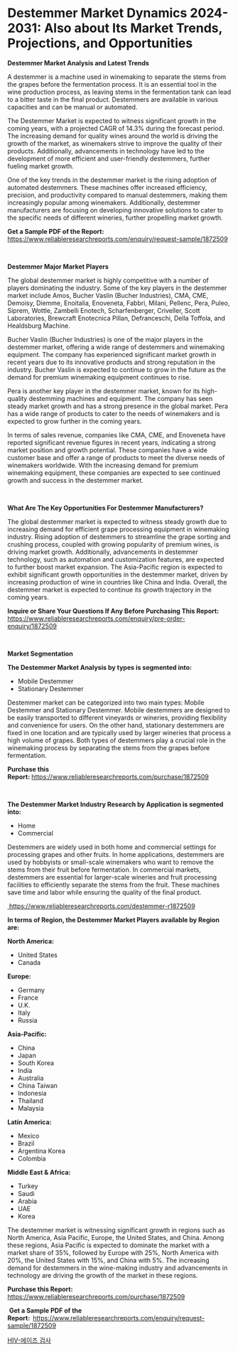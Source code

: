<p><h1>Destemmer Market Dynamics 2024-2031: Also about Its Market Trends, Projections, and Opportunities</h1></p><p><strong>Destemmer Market Analysis and Latest Trends</strong></p>
<p><p>A destemmer is a machine used in winemaking to separate the stems from the grapes before the fermentation process. It is an essential tool in the wine production process, as leaving stems in the fermentation tank can lead to a bitter taste in the final product. Destemmers are available in various capacities and can be manual or automated.</p><p>The Destemmer Market is expected to witness significant growth in the coming years, with a projected CAGR of 14.3% during the forecast period. The increasing demand for quality wines around the world is driving the growth of the market, as winemakers strive to improve the quality of their products. Additionally, advancements in technology have led to the development of more efficient and user-friendly destemmers, further fueling market growth.</p><p>One of the key trends in the destemmer market is the rising adoption of automated destemmers. These machines offer increased efficiency, precision, and productivity compared to manual destemmers, making them increasingly popular among winemakers. Additionally, destemmer manufacturers are focusing on developing innovative solutions to cater to the specific needs of different wineries, further propelling market growth.</p></p>
<p><strong>Get a Sample PDF of the Report:&nbsp;</strong> <a href="https://www.reliableresearchreports.com/enquiry/request-sample/1872509">https://www.reliableresearchreports.com/enquiry/request-sample/1872509</a></p>
<p>&nbsp;</p>
<p><strong>Destemmer Major Market Players</strong></p>
<p><p>The global destemmer market is highly competitive with a number of players dominating the industry. Some of the key players in the destemmer market include Amos, Bucher Vaslin (Bucher Industries), CMA, CME, Demoisy, Diemme, Enoitalia, Enoveneta, Fabbri, Milani, Pellenc, Pera, Puleo, Siprem, Wottle, Zambelli Enotech, Scharfenberger, Criveller, Scott Laboratories, Brewcraft Enotecnica Pillan, Defranceschi, Della Toffola, and Healdsburg Machine.</p><p>Bucher Vaslin (Bucher Industries) is one of the major players in the destemmer market, offering a wide range of destemmers and winemaking equipment. The company has experienced significant market growth in recent years due to its innovative products and strong reputation in the industry. Bucher Vaslin is expected to continue to grow in the future as the demand for premium winemaking equipment continues to rise.</p><p>Pera is another key player in the destemmer market, known for its high-quality destemming machines and equipment. The company has seen steady market growth and has a strong presence in the global market. Pera has a wide range of products to cater to the needs of winemakers and is expected to grow further in the coming years.</p><p>In terms of sales revenue, companies like CMA, CME, and Enoveneta have reported significant revenue figures in recent years, indicating a strong market position and growth potential. These companies have a wide customer base and offer a range of products to meet the diverse needs of winemakers worldwide. With the increasing demand for premium winemaking equipment, these companies are expected to see continued growth and success in the destemmer market.</p></p>
<p>&nbsp;</p>
<p><strong>What Are The Key Opportunities For Destemmer Manufacturers?</strong></p>
<p><p>The global destemmer market is expected to witness steady growth due to increasing demand for efficient grape processing equipment in winemaking industry. Rising adoption of destemmers to streamline the grape sorting and crushing process, coupled with growing popularity of premium wines, is driving market growth. Additionally, advancements in destemmer technology, such as automation and customization features, are expected to further boost market expansion. The Asia-Pacific region is expected to exhibit significant growth opportunities in the destemmer market, driven by increasing production of wine in countries like China and India. Overall, the destemmer market is expected to continue its growth trajectory in the coming years.</p></p>
<p><strong>Inquire or Share Your Questions If Any Before Purchasing This Report:</strong> <a href="https://www.reliableresearchreports.com/enquiry/pre-order-enquiry/1872509">https://www.reliableresearchreports.com/enquiry/pre-order-enquiry/1872509</a></p>
<p>&nbsp;</p>
<p><strong>Market Segmentation</strong></p>
<p><strong>The Destemmer Market Analysis by types is segmented into:</strong></p>
<p><ul><li>Mobile Destemmer</li><li>Stationary Destemmer</li></ul></p>
<p><p>Destemmer market can be categorized into two main types: Mobile Destemmer and Stationary Destemmer. Mobile destemmers are designed to be easily transported to different vineyards or wineries, providing flexibility and convenience for users. On the other hand, stationary destemmers are fixed in one location and are typically used by larger wineries that process a high volume of grapes. Both types of destemmers play a crucial role in the winemaking process by separating the stems from the grapes before fermentation.</p></p>
<p><strong>Purchase this Report:&nbsp;</strong><a href="https://www.reliableresearchreports.com/purchase/1872509">https://www.reliableresearchreports.com/purchase/1872509</a></p>
<p>&nbsp;</p>
<p><strong>The Destemmer Market Industry Research by Application is segmented into:</strong></p>
<p><ul><li>Home</li><li>Commercial</li></ul></p>
<p><p>Destemmers are widely used in both home and commercial settings for processing grapes and other fruits. In home applications, destemmers are used by hobbyists or small-scale winemakers who want to remove the stems from their fruit before fermentation. In commercial markets, destemmers are essential for larger-scale wineries and fruit processing facilities to efficiently separate the stems from the fruit. These machines save time and labor while ensuring the quality of the final product.</p></p>
<p><a href="https://www.reliableresearchreports.com/destemmer-r1872509">&nbsp;https://www.reliableresearchreports.com/destemmer-r1872509</a></p>
<p><strong>In terms of Region, the Destemmer Market Players available by Region are:</strong></p>
<p>
    <p> <strong> North America: </strong>
        <ul>
            <li>United States</li>
            <li>Canada</li>
        </ul>
        </p> 
    <p> <strong> Europe: </strong>
        <ul>
            <li>Germany</li>
            <li>France</li>
            <li>U.K.</li>
            <li>Italy</li>
            <li>Russia</li>
        </ul>
        </p> 
    <p> <strong> Asia-Pacific: </strong>
        <ul>
            <li>China</li>
            <li>Japan</li>
            <li>South Korea</li>
            <li>India</li>
            <li>Australia</li>
            <li>China Taiwan</li>
            <li>Indonesia</li>
            <li>Thailand</li>
            <li>Malaysia</li>
        </ul>
        </p> 
    <p> <strong> Latin America: </strong>
        <ul>
            <li>Mexico</li>
            <li>Brazil</li>
            <li>Argentina Korea</li>
            <li>Colombia</li>
        </ul>
        </p> 
    <p> <strong> Middle East & Africa: </strong>
        <ul>
            <li>Turkey</li>
            <li>Saudi</li>
            <li>Arabia</li>
            <li>UAE</li>
            <li>Korea</li>
        </ul>
    </p>
    </p>
<p><p>The destemmer market is witnessing significant growth in regions such as North America, Asia Pacific, Europe, the United States, and China. Among these regions, Asia Pacific is expected to dominate the market with a market share of 35%, followed by Europe with 25%, North America with 20%, the United States with 15%, and China with 5%. The increasing demand for destemmers in the wine-making industry and advancements in technology are driving the growth of the market in these regions.</p></p>
<p><strong>Purchase this Report: </strong><a href="https://www.reliableresearchreports.com/purchase/1872509">https://www.reliableresearchreports.com/purchase/1872509</a></p>
<p>&nbsp;<strong>Get a Sample PDF of the Report:&nbsp;&nbsp;</strong><a href="https://www.reliableresearchreports.com/enquiry/request-sample/1872509">https://www.reliableresearchreports.com/enquiry/request-sample/1872509</a></p>
<p><strong></strong></p>
<p><p><a href="https://medium.com/@lilmama456456/hiv-aids-%EA%B2%80%EC%82%AC-%EC%8B%9C%EC%9E%A5-%EC%A1%B0%EC%82%AC-%EB%B3%B4%EA%B3%A0%EC%84%9C-%EA%B7%B8-%EC%97%AD%EC%82%AC-%EB%B0%8F-2024%EB%85%84%EB%B6%80%ED%84%B0-2031%EB%85%84%EA%B9%8C%EC%A7%80%EC%9D%98-%EC%98%88%EC%B8%A1-5cf80fcd17b5">HIV-에이즈 검사</a></p></p>
